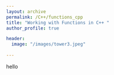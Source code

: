 ```yaml
---
layout: archive
permalink: /C++/functions_cpp
title: "Working with Functions in C++ "
author_profile: true

header:
  image: "/images/tower3.jpeg"
  
---
```


hello 